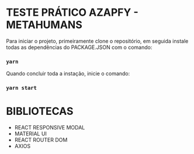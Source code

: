 # TESTE PRÁTICO AZAPFY - METAHUMANS

Para iniciar o projeto, primeiramente clone o repositório, em seguida instale todas as dependências do PACKAGE.JSON com o comando:

### `yarn`

Quando concluir toda a instação, inicie o comando:

### `yarn start`

# BIBLIOTECAS

- REACT RESPONSIVE MODAL
- MATERIAL UI
- REACT ROUTER DOM
- AXIOS
